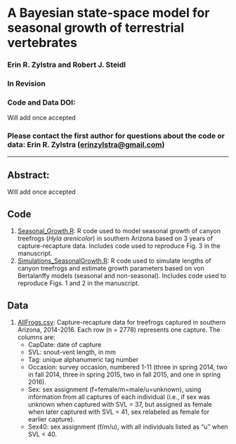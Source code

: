 # A Bayesian state-space model for seasonal growth of terrestrial vertebrates

### Erin R. Zylstra and Robert J. Steidl

### In Revision

### Code and Data DOI: 
Will add once accepted

### Please contact the first author for questions about the code or data: Erin R. Zylstra (erinzylstra@gmail.com)
_______________________________________________________________________________________________________________________________________

## Abstract:
Will add once accepted
## Code 
1. [Seasonal_Growth.R](Seasonal_Growth.R): R code used to model seasonal growth of canyon treefrogs (*Hyla arenicolor*) in southern Arizona based on 3 years of capture-recapture data.  Includes code used to reproduce Fig. 3 in the manuscript.
2. [Simulations_SeasonalGrowth.R](Simulations_SeasonalGrowth.R): R code used to simulate lengths of canyon treefrogs and estimate growth parameters based on von Bertalanffy models (seasonal and non-seasonal). Includes code used to reproduce Figs. 1 and 2 in the manuscript.  

## Data
1. [AllFrogs.csv](AllFrogs.csv): Capture-recapture data for treefrogs captured in southern Arizona, 2014-2016.  Each row (n = 2778) represents one capture.  The columns are:
    - CapDate: date of capture
    - SVL: snout-vent length, in mm
    - Tag: unique alphanumeric tag number
    - Occasion: survey occasion, numbered 1-11 (three in spring 2014, two in fall 2014, three in spring 2015, two in fall 2015, and one in spring 2016).
    - Sex: sex assignment (f=female/m=male/u=unknown), using information from all captures of each individual (i.e., if sex was unknown when captured with SVL = 37, but assigned as female when later captured with SVL = 41, sex relabeled as female for earlier capture).
    - Sex40: sex assignment (f/m/u), with all individuals listed as “u” when SVL < 40.
